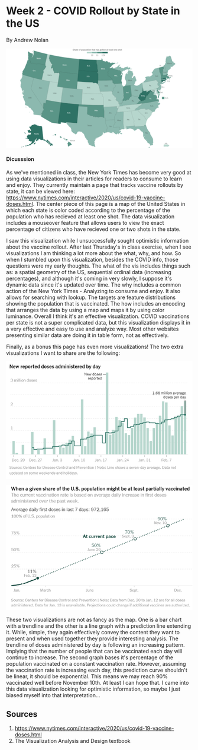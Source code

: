 Week 2 - COVID Rollout by State in the US
===
By Andrew Nolan

![Vaccine Rollout by State](./images/week2/percentvacinnatedbystate.PNG)

#### Dicusssion
As we've mentioned in class, the New York Times has become very good at using data visualizations in their articles for readers to consume to learn and enjoy. They currently maintain a page that tracks vaccine rollouts by state, it can be viewed here: https://www.nytimes.com/interactive/2020/us/covid-19-vaccine-doses.html. The center piece of this page is a map of the United States in which each state is color coded according to the percentage of the population who has recieved at least one shot. The data visualization includes a mouseover feature that allows users to view the exact percentage of citizens who have recieved one or two shots in the state.

I saw this visualization while I unsuccessfully sought optimistic information about the vaccine rollout. After last Thursday's in class exercise, when I see visualizations I am thinking a lot more about the what, why, and how. So when I stumbled upon this visualization, besides the COVID info, those questions were my early thoughts. The what of the vis includes things such as: a spatial geometry of the US, sequential ordinal data (increasing percentages), and although it's coming in very slowly, I suppose it's dynamic data since it's updated over time. The why includes a common action of the New York Times - Analyzing to consume and enjoy. It also allows for searching with lookup. The targets are feature distributions showing the population that is vaccinated. The how includes an encoding that arranges the data by using a map and maps it by using color luminance. Overall I think it's an effective visualization. COVID vaccinations per state is not a super complicated data, but this visualization displays it in a very effective and easy to use and analyze way. Most other websites presenting similar data are doing it in table form, not as effectively.

Finally, as a bonus this page has even more visualizations! The two extra visualizations I want to share are the following:

![Average vaccines administered daily](./images/week2/dailydoses.png)

![Estimate of when we will be vaccinated](./images/week2/whenwillwebevaccinated.png)

These two visualizations are not as fancy as the map. One is a bar chart with a trendline and the other is a line graph with a prediction line extending it. While, simple, they again effectively convey the content they want to present and when used together they provide interesting analysis. The trendline of doses administered by day is following an increasing pattern. Implying that the number of people that can be vaccinated each day will continue to increase. The second graph bases it's percentage of the population vaccinated on a constant vaccination rate. However, assuming the vaccination rate is increasing each day, this prediction curve shouldn't be linear, it should be exponential. This means we may reach 90% vaccinated well before November 10th. At least I can hope that. I came into this data visualization looking for optimistic information, so maybe I just biased myself into that interpretation...

Sources
---
1. https://www.nytimes.com/interactive/2020/us/covid-19-vaccine-doses.html
2. The Visualization Analysis and Design textbook